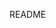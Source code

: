  README
<html>
<head>
<title> Mi pagina web</title>
</head>
 <frameset rows="100,*">
         <frame id="frmSuperior" name="frmSuperior" src="encabezado.html" />
         <frameset cols="150,*">
             <frame id="frmIzquierda" name="frmIzquierda" src="izquierda.html" />
             <frame id="frmCuerpo"    name="frmCuerpo"    src="cuerpo.html" />
         </frameset>
        <noframes>
            <body>Su navegador no soporta frames</body>
        </noframes>
    </frameset>
</html>

